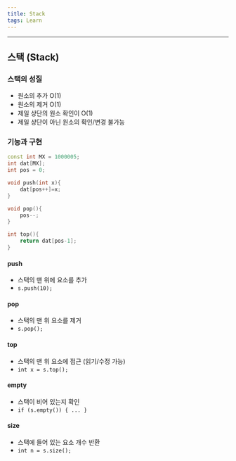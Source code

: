 ```yaml
---
title: Stack
tags: Learn
---
```


-------------

## 스택 (Stack)


### 스택의 성질
- 원소의 추가 O(1)
- 원소의 제거 O(1)
- 제일 상단의 원소 확인이 O(1)
- 제일 상단이 아닌 원소의 확인/변경 불가능

### 기능과 구현

```cpp
const int MX = 1000005;
int dat[MX];
int pos = 0;

void push(int x){
    dat[pos++]=x;
}

void pop(){
    pos--;
}

int top(){
    return dat[pos-1];
}
```

#### push
- 스택의 맨 위에 요소를 추가
- `s.push(10);`

#### pop
- 스택의 맨 위 요소를 제거
- `s.pop();`

#### top
- 스택의 맨 위 요소에 접근 (읽기/수정 가능)
- `int x = s.top();`

#### empty
- 스택이 비어 있는지 확인
- `if (s.empty()) { ... }`

#### size
- 스택에 들어 있는 요소 개수 반환
- `int n = s.size();`